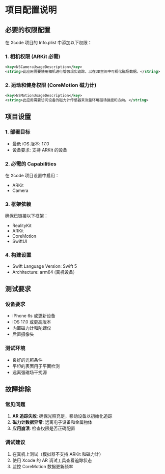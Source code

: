 # 项目配置说明

## 必要的权限配置

在 Xcode 项目的 Info.plist 中添加以下权限：

### 1. 相机权限 (ARKit 必需)
```xml
<key>NSCameraUsageDescription</key>
<string>此应用需要使用相机进行增强现实追踪，以在3D空间中可视化磁场数据。</string>
```

### 2. 运动和健身权限 (CoreMotion 磁力计)
```xml
<key>NSMotionUsageDescription</key>
<string>此应用需要访问设备的磁力计传感器来测量环境磁场强度和方向。</string>
```

## 项目设置

### 1. 部署目标
- 最低 iOS 版本: 17.0
- 设备要求: 支持 ARKit 的设备

### 2. 必需的 Capabilities
在 Xcode 项目设置中启用：
- ARKit
- Camera

### 3. 框架依赖
确保已链接以下框架：
- RealityKit
- ARKit
- CoreMotion
- SwiftUI

### 4. 构建设置
- Swift Language Version: Swift 5
- Architecture: arm64 (真机设备)

## 测试要求

### 设备要求
- iPhone 6s 或更新设备
- iOS 17.0 或更高版本
- 内置磁力计和陀螺仪
- 后置摄像头

### 测试环境
- 良好的光照条件
- 平坦的表面用于平面检测
- 远离强磁场干扰源

## 故障排除

### 常见问题
1. **AR 追踪失败**: 确保光照充足，移动设备以初始化追踪
2. **磁力计数据异常**: 远离电子设备和金属物体
3. **应用崩溃**: 检查权限是否正确配置

### 调试建议
1. 在真机上测试（模拟器不支持 ARKit 和磁力计）
2. 使用 Xcode 的 AR 调试工具查看追踪状态
3. 监控 CoreMotion 数据更新频率
